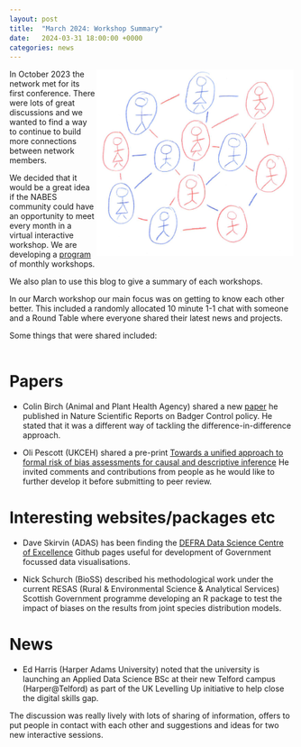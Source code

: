```yaml
---
layout: post
title:  "March 2024: Workshop Summary"
date:   2024-03-31 18:00:00 +0000
categories: news
---
```


<img src="/img/NetworkOrangeBlueScanv1.PNG" alt="Networking Sketch" width=350px align = "right"> 

In October 2023 the network met for its first conference. There were lots of great discussions and we wanted to find a way to continue to build more connections between network members. 

We decided that it would be a great idea if the NABES community could have an opportunity to meet every month in a virtual interactive workshop. We are developing a [program](/events) of monthly workshops.

We also plan to use this blog to give a summary of each workshops. 

In our March workshop our main focus was on getting to know each other better.  This included a randomly allocated 10 minute 1-1 chat with someone and a Round Table where everyone shared their latest news and projects. 

Some things that were shared included:  
<br clear="left"/>

# Papers  

* Colin Birch (Animal and Plant Health Agency) shared a new [paper](https://www.nature.com/articles/s41598-024-54062-4.pdf) he published in Nature Scientific Reports on Badger Control policy. He stated that it was a different way of tackling the difference-in-difference approach.

* Oli Pescott (UKCEH) shared a pre-print [Towards a unified approach to formal risk of bias assessments for causal and descriptive inference](https://arxiv.org/abs/2308.11458) He invited comments and contributions from people as he would like to further develop it before submitting to peer review.

# Interesting websites/packages etc

* Dave Skirvin (ADAS) has been finding the [DEFRA Data Science Centre of Excellence](https://github.com/Defra-Data-Science-Centre-of-Excellence) Github pages useful for development of Government focussed data visualisations.

* Nick Schurch (BioSS) described his methodological work under the current RESAS (Rural & Environmental Science & Analytical Services) Scottish Government programme developing an R package to test the impact of biases on the results from joint species distribution models.

# News

* Ed Harris (Harper Adams University) noted that the university is launching an Applied Data Science BSc at their new Telford campus (Harper@Telford) as part of the UK Levelling Up initiative to help close the digital skills gap.

The discussion was really lively with lots of sharing of information, offers to put people in contact with each other and suggestions and ideas for two new interactive sessions.
